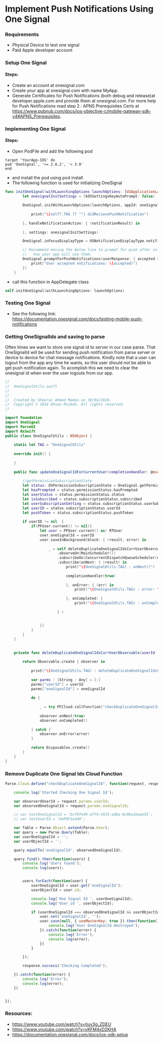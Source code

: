 # Implement Push Notifications Using One Signal

### Requirements
* Physical Device to test one signal
* Paid Apple developer account

### Setup One Signal
#### Steps:
   * Create an account at onesignal.com
   * Create your app at onesignal.com with name MyApp.
   * Generate Certificates for Push Notifications (both debug and release)at developer.apple.com and provide them at onesignal.com. For more help for Push Notifications read step 2 : APNS Prerequisites Certs at https://www.pubnub.com/docs/ios-objective-c/mobile-gateway-sdk-v4#APNS_Prerequisites.

### Implementing One Signal
#### Steps:
* Open PodFile and add the following pod 
```
target 'YourApp-IOS' do
pod 'OneSignal', '>= 2.6.2', '< 3.0'
end
```
* and install the pod using pod install
* The following function is used for initializing OneSignal
```swift
func initOneSignal(withLaunchingOptions launchOptions: [UIApplicationLaunchOptionsKey : Any]? = nil ){
        let onesignalInitSettings = [kOSSettingsKeyAutoPrompt: false]
        
        OneSignal.initWithLaunchOptions(launchOptions, appId: oneSignalAppId , handleNotificationReceived: { [weak self] (notification) in
            
            print("\(self?.TAG ?? "") didRecievePushNotification")
            
        }, handleNotificationAction: { (notificationResult) in
            
        }, settings: onesignalInitSettings)

        OneSignal.inFocusDisplayType = OSNotificationDisplayType.notification;

        // Recommend moving the below line to prompt for push after informing the user about
        //   how your app will use them.
        OneSignal.promptForPushNotifications(userResponse: { accepted in
            print("User accepted notifications: \(accepted)")
        })
    }
```
* call this function in AppDelegate class
```swift
self.initOneSignal(withLaunchingOptions: launchOptions)
```

### Testing One Signal
* See the following link: https://documentation.onesignal.com/docs/testing-mobile-push-notifications

### Getting OneSignalIds and saving to parse
Often times we want to store one signal id to server in our case parse. That OneSignalId will be used for sending push notification from parse server or device to device for chat message notifications. Kindly note that a user can logout from the app any time he wants, so this user should not be able to get push notification again. To acomplish this we need to clear the onesignal id when ever the user logouts from our app.
```swift
//
//  OneSignalUtils.swift
//
//
//  Created by Sheeraz Ahmed Memon on 30/04/2018.
//  Copyright © 2018 Ahsan Misbah. All rights reserved.
//

import Foundation
import OneSignal
import ParseUI
import RxSwift
public class OneSignalUtils : NSObject {
    
    static let TAG = "OneSignalUtils"
    
    override init() {
        
    }
    
    public func updateOneSignalIdForCurrentUser(completionHandler: @escaping (Bool) -> ()){
        
        //getPermissionSubscriptionState
        let status: OSPermissionSubscriptionState = OneSignal.getPermissionSubscriptionState()
        let hasPrompted = status.permissionStatus.hasPrompted
        let userStatus = status.permissionStatus.status
        let isSubscribed = status.subscriptionStatus.subscribed
        let userSubscriptionSetting = status.subscriptionStatus.userSubscriptionSetting
        let userID = status.subscriptionStatus.userId
        let pushToken = status.subscriptionStatus.pushToken
        
        if userID != nil  {
            if(PFUser.current() != nil){
                let user = PFUser.current() as! RTUser
                user.oneSignalId = userID
                user.saveInBackground(block: { (result, error) in
                    
                    _ = self.deleteDuplicateOneSignalIdsCurrUserObservable(userId: user.objectId!, oneSignalId: user.oneSignalId)
                        .observeOn(MainScheduler())
                        .subscribeOn(ConcurrentDispatchQueueScheduler(qos: .background))
                        .subscribe(onNext: { (result) in
                            print("\(OneSignalUtils.TAG) : onNext()")
                            
                            completionHandler(true)
                            
                            }, onError: { (err) in
                                print("\(OneSignalUtils.TAG) : error: \(err)")
                                
                            }, onCompleted: {
                                print("\(OneSignalUtils.TAG) : onCompleted()")
                                
                        } )
                    
                    
                })
            }
        }
    }
    
    
    private func deleteDuplicateOneSignalIdsCurrUserObservable(userId : String, oneSignalId : String) -> Observable<Bool> {
        
        return Observable.create { observer in
            
            print("\(OneSignalUtils.TAG) : deleteDuplicateOneSignalIdsCurrUserObservable()")
            
            var parms : [String : Any] = [:]
            parms["userId"] = userId
            parms["oneSignalId"] = oneSignalId
        
            do {
                
                _ = try PFCloud.callFunction("checkDuplicateOneSignalId", withParameters: parms)
                
                observer.onNext(true)
                observer.onCompleted()
                
            } catch {
                observer.onError(error)
            }
            
            return Disposables.create()
        }
    }
}

```
### Remove Duplicate One Signal Ids Cloud Function
```js
Parse.Cloud.define("checkDuplicateOneSignalId", function(request, response) {

    console.log('Started Checking One Signal Id');

    var observerdUserId = request.params.userId;
    var observedOneSignalId = request.params.oneSignalId;

    // var testOneSignalId = 'bcf07e40-aff4-4533-adba-8c9be1baae55';
    // var testUserId = 'HxP0F1e4dX';

    var Table = Parse.Object.extend(Parse.User);
    var query = new Parse.Query(Table);
    var userOneSignalId = '';
    var userObjectId = '';

    query.equalTo('oneSignalId', observedOneSignalId);

    query.find().then(function(users) {
        console.log('Users found');
        console.log(users);


        users.forEach(function(user) {
            userOneSignalId = user.get('oneSignalId');
            userObjectId = user.id;

            console.log('One Signal Id ', userOneSignalId);
            console.log('User id ', userObjectId);

            if (userOneSignalId === observedOneSignalId && userObjectId !== observerdUserId) {
                user.set('oneSignalId', '');
                user.save(null, { useMasterKey: true }).then(function() {
                    console.log('User OneSignalId destroyed');
                }).catch(function(error) {
                    console.log('Error');
                    console.log(error);
                })
            }

        });

        response.success('Checking Completed');

    }).catch(function(error) {
        console.log('Error');
        console.log(error);
    })


});
```


### Resources:
* https://www.youtube.com/watch?v=tjuv3g_ZDEU
* https://www.youtube.com/watch?v=yKFM4xD2KHA
* https://documentation.onesignal.com/docs/ios-sdk-setup